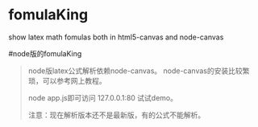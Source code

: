 fomulaKing
==========

show latex math fomulas both in html5-canvas and node-canvas


#node版的fomulaKing

>node版latex公式解析依赖node-canvas。 node-canvas的安装比较繁琐，可以参考网上教程。
>
>node app.js即可访问 127.0.0.1:80 试试demo。 
>
>注意：现在解析版本还不是最新版，有的公式不能解析。

